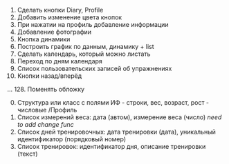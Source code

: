 1. Сделать кнопки Diary, Profile
2. Добавить изменение цвета кнопок
3. При нажатии на профиль добавление информации
4. Добавление фотографии
5. Кнопка динамики
6. Построить график по данным, динамику + list
7. Сделать календарь, который можно листать
8. Переход по дням календаря
9. Список пользовательских записей об упражнениях
10. Кнопки назад/вперёд

...
128. Поменять обложку

0. Структура или класс с полями ИФ - строки, вес, возраст, рост - числовые /Профиль
1. Список измерений веса: дата (автом), измерение веса (число) *need to add change func*
2. Список дней тренировочных: дата тренировки (дата), уникальный идентификатор (порядковый номер)
3. Список тренировок: идентификатор дня, описание тренировки (текст)
